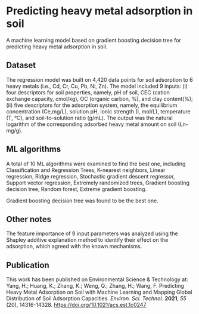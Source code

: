 # Predicting heavy metal adsorption in soil
A machine learning model based on gradient boosting decision tree for predicting heavy metal adsorption in soil.

## Dataset
The regression model was built on 4,420 data points for soil adsorption to 6 heavy metals (i.e., Cd, Cr, Cu, Pb, Ni, Zn). The model included 9 inputs: (i) four descriptors for soil properties, namely, pH of soil, CEC (cation exchange capacity, cmol/kg), OC (organic carbon, %), and clay content(%); (ii) five descriptors for the adsorption system, namely, the equilibrium concentration (Ce,mg/L), solution pH, ionic strength (I, mol/L), temperature (T, °C), and soil-to-solution ratio (g/mL). The output was the natural logarithm of the corresponding adsorbed heavy metal amount on soil (Ln-mg/g).

## ML algorithms
A total of 10 ML algorithms were examined to find the best one, including Classification and Regression Trees, K-nearest neighbors, Linear regression, Ridge regression, Stochastic gradient descent regressor, Support vector regression, Extremely randomized trees, Gradient boosting decision tree, Random forest, Extreme gradient boosting.

Gradient boosting decision tree was found to be the best one.

## Other notes
The feature importance of 9 input parameters was analyzed using the Shapley additive explanation method to identify their effect on the adsorption, which agreed with the known mechanisms.

## Publication
This work has been published on Environmental Science & Technology at: Yang, H.; Huang, K.; Zhang, K.; Weng, Q.; Zhang, H.; Wang, F. Predicting Heavy Metal Adsorption on Soil with Machine Learning and Mapping Global Distribution of Soil Adsorption Capacities. *Environ. Sci. Technol.* **2021**, *55* (20), 14316-14328. https://doi.org/10.1021/acs.est.1c0247
